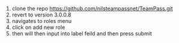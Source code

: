 1. clone the repo https://github.com/nilsteampassnet/TeamPass.git
2. revert to version 3.0.0.8
3. navigates to roles menu 
4. click on add new role
5. then will then input <script>aler("hello world")</script> into label feild and then press submit
